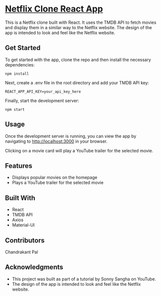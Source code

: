 # [Netflix Clone React App](https://netflixclonereact.netlify.app/)

This is a Netflix clone built with React. It uses the TMDB API to fetch movies and display them in a similar way to the Netflix website. The design of the app is intended to look and feel like the Netflix website.

## Get Started

To get started with the app, clone the repo and then install the necessary dependencies:

``` 
npm install 
```

Next, create a .env file in the root directory and add your TMDB API key:
```
REACT_APP_API_KEY=your_api_key_here
```
Finally, start the development server:
```
npm start
```

## Usage
Once the development server is running, you can view the app by navigating to [http://localhost:3000](http://localhost:3000) in your browser.

Clicking on a movie card will play a YouTube trailer for the selected movie.

## Features
- Displays popular movies on the homepage
- Plays a YouTube trailer for the selected movie

## Built With

- React
- TMDB API
- Axios
- Material-UI

## Contributors
Chandrakant Pal

## Acknowledgments
- This project was built as part of a tutorial by Sonny Sangha on YouTube.
- The design of the app is intended to look and feel like the Netflix website.

